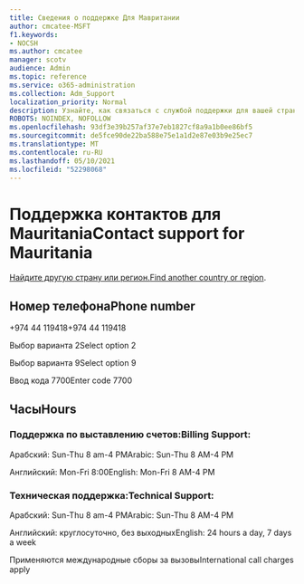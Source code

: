 ```yaml
---
title: Сведения о поддержке Для Мавритании
author: cmcatee-MSFT
f1.keywords:
- NOCSH
ms.author: cmcatee
manager: scotv
audience: Admin
ms.topic: reference
ms.service: o365-administration
ms.collection: Adm_Support
localization_priority: Normal
description: Узнайте, как связаться с службой поддержки для вашей страны или региона.
ROBOTS: NOINDEX, NOFOLLOW
ms.openlocfilehash: 93df3e39b257af37e7eb1827cf8a9a1b0ee86bf5
ms.sourcegitcommit: de5fce90de22ba588e75e1a1d2e87e03b9e25ec7
ms.translationtype: MT
ms.contentlocale: ru-RU
ms.lasthandoff: 05/10/2021
ms.locfileid: "52298068"
---
```

# <a name="contact-support-for-mauritania"></a><span data-ttu-id="0dff3-103">Поддержка контактов для Mauritania</span><span class="sxs-lookup"><span data-stu-id="0dff3-103">Contact support for Mauritania</span></span>

<span data-ttu-id="0dff3-104">[Найдите другую страну или регион.](../../business-video/get-help-support.md)</span><span class="sxs-lookup"><span data-stu-id="0dff3-104">[Find another country or region](../../business-video/get-help-support.md).</span></span>

## <a name="phone-number"></a><span data-ttu-id="0dff3-105">Номер телефона</span><span class="sxs-lookup"><span data-stu-id="0dff3-105">Phone number</span></span>
<span data-ttu-id="0dff3-106">+974 44 119418</span><span class="sxs-lookup"><span data-stu-id="0dff3-106">+974 44 119418</span></span>

<span data-ttu-id="0dff3-107">Выбор варианта 2</span><span class="sxs-lookup"><span data-stu-id="0dff3-107">Select option 2</span></span>

<span data-ttu-id="0dff3-108">Выбор варианта 9</span><span class="sxs-lookup"><span data-stu-id="0dff3-108">Select option 9</span></span>

<span data-ttu-id="0dff3-109">Ввод кода 7700</span><span class="sxs-lookup"><span data-stu-id="0dff3-109">Enter code 7700</span></span>

## <a name="hours"></a><span data-ttu-id="0dff3-110">Часы</span><span class="sxs-lookup"><span data-stu-id="0dff3-110">Hours</span></span>
### <a name="billing-support"></a><span data-ttu-id="0dff3-111">Поддержка по выставлению счетов:</span><span class="sxs-lookup"><span data-stu-id="0dff3-111">Billing Support:</span></span>

<span data-ttu-id="0dff3-112">Арабский: Sun-Thu 8 am-4 PM</span><span class="sxs-lookup"><span data-stu-id="0dff3-112">Arabic: Sun-Thu 8 AM-4 PM</span></span>

<span data-ttu-id="0dff3-113">Английский: Mon-Fri 8:00</span><span class="sxs-lookup"><span data-stu-id="0dff3-113">English: Mon-Fri 8 AM-4 PM</span></span>

### <a name="technical-support"></a><span data-ttu-id="0dff3-114">Техническая поддержка:</span><span class="sxs-lookup"><span data-stu-id="0dff3-114">Technical Support:</span></span>

<span data-ttu-id="0dff3-115">Арабский: Sun-Thu 8 am-4 PM</span><span class="sxs-lookup"><span data-stu-id="0dff3-115">Arabic: Sun-Thu 8 AM-4 PM</span></span>

<span data-ttu-id="0dff3-116">Английский: круглосуточно, без выходных</span><span class="sxs-lookup"><span data-stu-id="0dff3-116">English: 24 hours a day, 7 days a week</span></span>

<span data-ttu-id="0dff3-117">Применяются международные сборы за вызовы</span><span class="sxs-lookup"><span data-stu-id="0dff3-117">International call charges apply</span></span>
